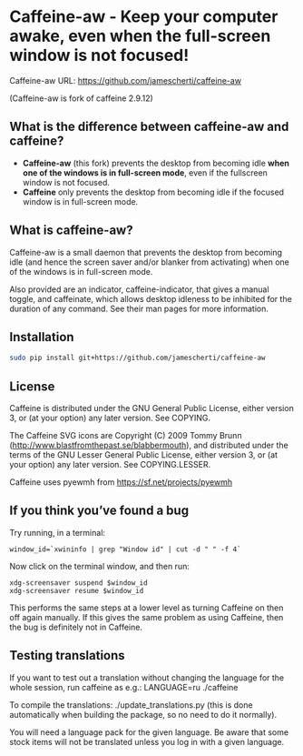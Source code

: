 # Caffeine-aw - Keep your computer awake, even when the full-screen window is not focused!

Caffeine-aw URL: https://github.com/jamescherti/caffeine-aw

(Caffeine-aw is fork of caffeine 2.9.12)

## What is the difference between caffeine-aw and caffeine?

* **Caffeine-aw** (this fork) prevents the desktop from becoming idle **when one of the windows is in full-screen mode**, even if the fullscreen window is not focused.
* **Caffeine** only prevents the desktop from becoming idle if the focused window is in full-screen mode.

## What is caffeine-aw?

Caffeine-aw is a small daemon that prevents the desktop from becoming idle (and
hence the screen saver and/or blanker from activating) when one of the windows
is in full-screen mode.

Also provided are an indicator, caffeine-indicator, that gives a manual
toggle, and caffeinate, which allows desktop idleness to be inhibited for
the duration of any command. See their man pages for more information.

## Installation

```sh
sudo pip install git+https://github.com/jamescherti/caffeine-aw
```

## License

Caffeine is distributed under the GNU General Public License, either version
3, or (at your option) any later version. See COPYING.

The Caffeine SVG icons are Copyright (C) 2009 Tommy Brunn
(http://www.blastfromthepast.se/blabbermouth), and distributed under the
terms of the GNU Lesser General Public License, either version 3, or (at
your option) any later version. See COPYING.LESSER.

Caffeine uses pyewmh from https://sf.net/projects/pyewmh

## If you think you’ve found a bug

Try running, in a terminal:

```
window_id=`xwininfo | grep "Window id" | cut -d " " -f 4`
```

Now click on the terminal window, and then run:

```
xdg-screensaver suspend $window_id
xdg-screensaver resume $window_id
```

This performs the same steps at a lower level as turning Caffeine on then
off again manually. If this gives the same problem as using Caffeine, then
the bug is definitely not in Caffeine.


## Testing translations

If you want to test out a translation without changing the language for the
whole session, run caffeine as e.g.: LANGUAGE=ru ./caffeine

To compile the translations: ./update_translations.py (this is done
automatically when building the package, so no need to do it normally).

You will need a language pack for the given language. Be aware that some
stock items will not be translated unless you log in with a given language.
